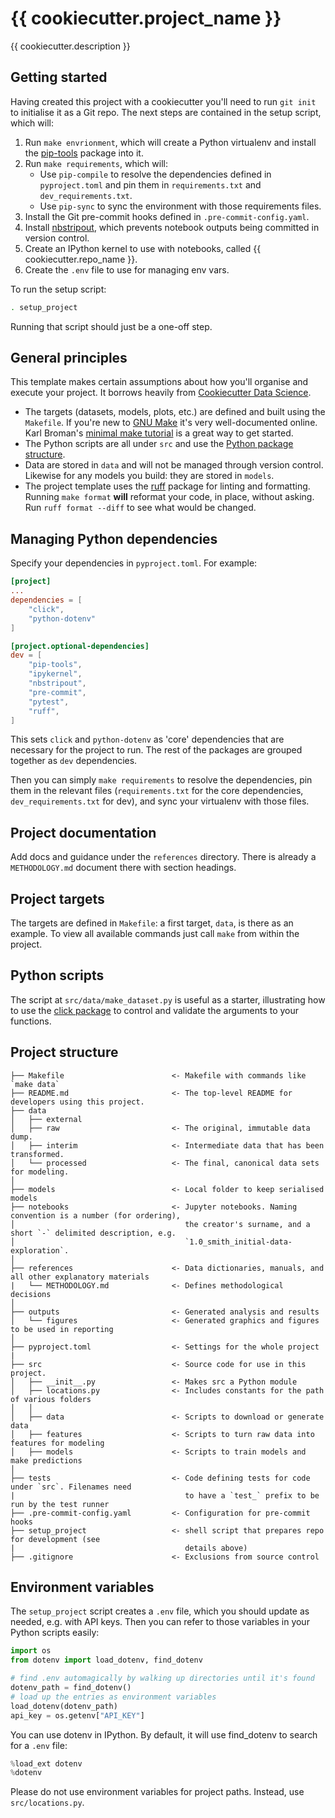 # {{ cookiecutter.project_name }}

{{ cookiecutter.description }}

## Getting started

Having created this project with a cookiecutter you'll need to run `git init` to initialise it as a Git repo. The next steps are contained in the setup script, which will:

1. Run `make envrionment`, which will create a Python virtualenv and install the [pip-tools](https://pypi.org/project/pip-tools/) package into it.
2. Run `make requirements`, which will:
    - Use `pip-compile` to resolve the dependencies defined in `pyproject.toml` and pin them in `requirements.txt` and `dev_requirements.txt`.
    - Use `pip-sync` to sync the environment with those requirements files.
3. Install the Git pre-commit hooks defined in `.pre-commit-config.yaml`.
4. Install [nbstripout](https://pypi.org/project/nbstripout/), which prevents notebook outputs being committed in version control.
5. Create an IPython kernel to use with notebooks, called {{ cookiecutter.repo_name }}.
6. Create the `.env` file to use for managing env vars.

To run the setup script:

```bash
. setup_project
```

Running that script should just be a one-off step.

## General principles

This template makes certain assumptions about how you'll organise and execute your project. It borrows heavily from [Cookiecutter Data Science](http://drivendata.github.io/cookiecutter-data-science/).

- The targets (datasets, models, plots, etc.) are defined and built using the `Makefile`. If you're new to [GNU Make](https://www.gnu.org/software/make/) it's very well-documented online. Karl Broman's [minimal make tutorial](https://kbroman.org/minimal_make/) is a great way to get started.
- The Python scripts are all under `src` and use the [Python package structure](https://packaging.python.org/en/latest/tutorials/installing-packages/).
- Data are stored in `data` and will not be managed through version control. Likewise for any models you build: they are stored in `models`.
- The project template uses the [ruff](https://docs.astral.sh/ruff/) package for linting and formatting. Running `make format` **will** reformat your code, in place, without asking. Run `ruff format --diff` to see what would be changed.

## Managing Python dependencies

Specify your dependencies in `pyproject.toml`. For example:

```toml
[project]
...
dependencies = [
    "click",
    "python-dotenv"
]

[project.optional-dependencies]
dev = [
    "pip-tools",
    "ipykernel",
    "nbstripout",
    "pre-commit",
    "pytest",
    "ruff",
]
```

This sets `click` and `python-dotenv` as 'core' dependencies that are necessary for the project to run. The rest of the packages are grouped together as `dev` dependencies.

Then you can simply `make requirements` to resolve the dependencies, pin them in the relevant files (`requirements.txt` for the core dependencies, `dev_requirements.txt` for dev), and sync your virtualenv with those files.

## Project documentation

Add docs and guidance under the `references` directory. There is already a `METHODOLOGY.md` document there with section headings.

## Project targets

The targets are defined in `Makefile`: a first target, `data`, is there as an example. To view all available commands just call `make` from within the project.

## Python scripts

The script at `src/data/make_dataset.py` is useful as a starter, illustrating how to use the [click package](https://pypi.org/project/click/) to control and validate the arguments to your functions.

## Project structure

```
├── Makefile                        <- Makefile with commands like `make data`
├── README.md                       <- The top-level README for developers using this project.
├── data
│   ├── external
│   ├── raw                         <- The original, immutable data dump.
│   ├── interim                     <- Intermediate data that has been transformed.
│   └── processed                   <- The final, canonical data sets for modeling.
│
├── models                          <- Local folder to keep serialised models
├── notebooks                       <- Jupyter notebooks. Naming convention is a number (for ordering),
│                                      the creator's surname, and a short `-` delimited description, e.g.
│                                      `1.0_smith_initial-data-exploration`.
│
├── references                      <- Data dictionaries, manuals, and all other explanatory materials
|   └── METHODOLOGY.md              <- Defines methodological decisions
│
├── outputs                         <- Generated analysis and results
│   └── figures                     <- Generated graphics and figures to be used in reporting
│
├── pyproject.toml                  <- Settings for the whole project
|
├── src                             <- Source code for use in this project.
│   ├── __init__.py                 <- Makes src a Python module
│   ├── locations.py                <- Includes constants for the path of various folders
│   │
│   ├── data                        <- Scripts to download or generate data
│   ├── features                    <- Scripts to turn raw data into features for modeling
│   ├── models                      <- Scripts to train models and make predictions
│
├── tests                           <- Code defining tests for code under `src`. Filenames need
|                                      to have a `test_` prefix to be run by the test runner
├── .pre-commit-config.yaml         <- Configuration for pre-commit hooks
├── setup_project                   <- shell script that prepares repo for development (see 
|                                      details above)
├── .gitignore                      <- Exclusions from source control
```

## Environment variables

The `setup_project` script creates a `.env` file, which you should update as needed, e.g. with API keys. Then you can refer to those variables in your Python scripts easily:

```python
import os
from dotenv import load_dotenv, find_dotenv

# find .env automagically by walking up directories until it's found
dotenv_path = find_dotenv()
# load up the entries as environment variables
load_dotenv(dotenv_path)
api_key = os.getenv["API_KEY"]
```

You can use dotenv in IPython. By default, it will use find_dotenv to search for a `.env` file:

```python
%load_ext dotenv
%dotenv
```

Please do not use environment variables for project paths. Instead, use `src/locations.py`.
